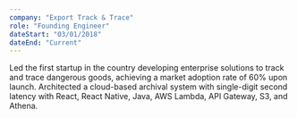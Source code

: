 ```yaml
---
company: "Export Track & Trace"
role: "Founding Engineer"
dateStart: "03/01/2018"
dateEnd: "Current"
---
```


Led the first startup in the country developing enterprise solutions to track and trace dangerous goods, achieving a market adoption rate of 60% upon launch. Architected a cloud-based archival system with single-digit second latency with React, React Native, Java, AWS Lambda, API Gateway, S3, and Athena.
